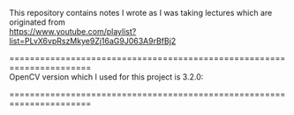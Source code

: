 
This repository contains notes I wrote as I was taking lectures which are originated from  
https://www.youtube.com/playlist?list=PLvX6vpRszMkye9Zj16aG9J063A9rBfBj2

======================================================================  
OpenCV version which I used for this project is 3.2.0:  

======================================================================  
